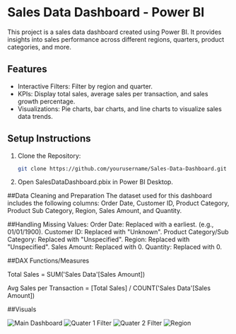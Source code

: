 # Sales Data Dashboard - Power BI

This project is a sales data dashboard created using Power BI. It provides insights into sales performance across different regions, quarters, product categories, and more.

## Features
- Interactive Filters: Filter by region and quarter.
- KPIs: Display total sales, average sales per transaction, and sales growth percentage.
- Visualizations: Pie charts, bar charts, and line charts to visualize sales data trends.

## Setup Instructions
1. Clone the Repository:
   ```sh
   git clone https://github.com/yourusername/Sales-Data-Dashboard.git
2. Open SalesDataDashboard.pbix in Power BI Desktop.

##Data Cleaning and Preparation
The dataset used for this dashboard includes the following columns:
Order Date, Customer ID, Product Category, Product Sub Category, Region, Sales Amount, and Quantity.

##Handling Missing Values:
Order Date: Replaced with a earliest. (e.g., 01/01/1900).
Customer ID: Replaced with "Unknown".
Product Category/Sub Category: Replaced with "Unspecified".
Region: Replaced with "Unspecified".
Sales Amount: Replaced with 0.
Quantity: Replaced with 0.

##DAX Functions/Measures

Total Sales = SUM('Sales Data'[Sales Amount])

Avg Sales per Transaction = [Total Sales] / COUNT('Sales Data'[Sales Amount])

##Visuals

![Main Dashboard](https://github.com/dev-thememegod/Sales-Data-Dashboard/blob/main/dash.PNG?raw=true)
![Quater 1 Filter](https://github.com/dev-thememegod/Sales-Data-Dashboard/blob/main/dash1.PNG?raw=true)
![Quater 2 Filter]()
![Region]()



